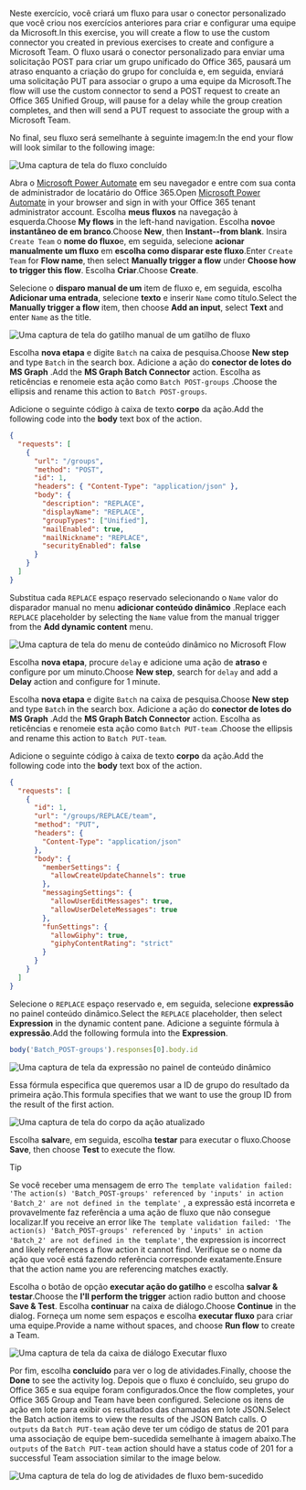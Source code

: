 <!-- markdownlint-disable MD002 MD041 -->

<span data-ttu-id="2ea03-101">Neste exercício, você criará um fluxo para usar o conector personalizado que você criou nos exercícios anteriores para criar e configurar uma equipe da Microsoft.</span><span class="sxs-lookup"><span data-stu-id="2ea03-101">In this exercise, you will create a flow to use the custom connector you created in previous exercises to create and configure a Microsoft Team.</span></span> <span data-ttu-id="2ea03-102">O fluxo usará o conector personalizado para enviar uma solicitação POST para criar um grupo unificado do Office 365, pausará um atraso enquanto a criação do grupo for concluída e, em seguida, enviará uma solicitação PUT para associar o grupo a uma equipe da Microsoft.</span><span class="sxs-lookup"><span data-stu-id="2ea03-102">The flow will use the custom connector to send a POST request to create an Office 365 Unified Group, will pause for a delay while the group creation completes, and then will send a PUT request to associate the group with a Microsoft Team.</span></span>

<span data-ttu-id="2ea03-103">No final, seu fluxo será semelhante à seguinte imagem:</span><span class="sxs-lookup"><span data-stu-id="2ea03-103">In the end your flow will look similar to the following image:</span></span>

![Uma captura de tela do fluxo concluído](./images/completed-flow.png)

<span data-ttu-id="2ea03-105">Abra o [Microsoft Power Automate](https://flow.microsoft.com) em seu navegador e entre com sua conta de administrador de locatário do Office 365.</span><span class="sxs-lookup"><span data-stu-id="2ea03-105">Open [Microsoft Power Automate](https://flow.microsoft.com) in your browser and sign in with your Office 365 tenant administrator account.</span></span> <span data-ttu-id="2ea03-106">Escolha **meus fluxos** na navegação à esquerda.</span><span class="sxs-lookup"><span data-stu-id="2ea03-106">Choose **My flows** in the left-hand navigation.</span></span> <span data-ttu-id="2ea03-107">Escolha **novo**e **instantâneo de em branco**.</span><span class="sxs-lookup"><span data-stu-id="2ea03-107">Choose **New**, then **Instant--from blank**.</span></span> <span data-ttu-id="2ea03-108">Insira `Create Team` o **nome do fluxo**e, em seguida, selecione **acionar manualmente um fluxo** em **escolha como disparar este fluxo**.</span><span class="sxs-lookup"><span data-stu-id="2ea03-108">Enter `Create Team` for **Flow name**, then select **Manually trigger a flow** under **Choose how to trigger this flow**.</span></span> <span data-ttu-id="2ea03-109">Escolha **Criar**.</span><span class="sxs-lookup"><span data-stu-id="2ea03-109">Choose **Create**.</span></span>

<span data-ttu-id="2ea03-110">Selecione o **disparo manual de um** item de fluxo e, em seguida, escolha **Adicionar uma entrada**, selecione **texto** e inserir `Name` como título.</span><span class="sxs-lookup"><span data-stu-id="2ea03-110">Select the **Manually trigger a flow** item, then choose **Add an input**, select **Text** and enter `Name` as the title.</span></span>

![Uma captura de tela do gatilho manual de um gatilho de fluxo](./images/manually-trigger.png)

<span data-ttu-id="2ea03-112">Escolha **nova etapa** e digite `Batch` na caixa de pesquisa.</span><span class="sxs-lookup"><span data-stu-id="2ea03-112">Choose **New step** and type `Batch` in the search box.</span></span> <span data-ttu-id="2ea03-113">Adicione a ação do **conector de lotes do MS Graph** .</span><span class="sxs-lookup"><span data-stu-id="2ea03-113">Add the **MS Graph Batch Connector** action.</span></span> <span data-ttu-id="2ea03-114">Escolha as reticências e renomeie esta ação como `Batch POST-groups` .</span><span class="sxs-lookup"><span data-stu-id="2ea03-114">Choose the ellipsis and rename this action to `Batch POST-groups`.</span></span>

<span data-ttu-id="2ea03-115">Adicione o seguinte código à caixa de texto **corpo** da ação.</span><span class="sxs-lookup"><span data-stu-id="2ea03-115">Add the following code into the **body** text box of the action.</span></span>

```json
{
  "requests": [
    {
      "url": "/groups",
      "method": "POST",
      "id": 1,
      "headers": { "Content-Type": "application/json" },
      "body": {
        "description": "REPLACE",
        "displayName": "REPLACE",
        "groupTypes": ["Unified"],
        "mailEnabled": true,
        "mailNickname": "REPLACE",
        "securityEnabled": false
      }
    }
  ]
}
```

<span data-ttu-id="2ea03-116">Substitua cada `REPLACE` espaço reservado selecionando o `Name` valor do disparador manual no menu **adicionar conteúdo dinâmico** .</span><span class="sxs-lookup"><span data-stu-id="2ea03-116">Replace each `REPLACE` placeholder by selecting the `Name` value from the manual trigger from the **Add dynamic content** menu.</span></span>

![Uma captura de tela do menu de conteúdo dinâmico no Microsoft Flow](./images/dynamic-content.png)

<span data-ttu-id="2ea03-118">Escolha **nova etapa**, procure `delay` e adicione uma ação de **atraso** e configure por um minuto.</span><span class="sxs-lookup"><span data-stu-id="2ea03-118">Choose **New step**, search for `delay` and add a **Delay** action and configure for 1 minute.</span></span>

<span data-ttu-id="2ea03-119">Escolha **nova etapa** e digite `Batch` na caixa de pesquisa.</span><span class="sxs-lookup"><span data-stu-id="2ea03-119">Choose **New step** and type `Batch` in the search box.</span></span> <span data-ttu-id="2ea03-120">Adicione a ação do **conector de lotes do MS Graph** .</span><span class="sxs-lookup"><span data-stu-id="2ea03-120">Add the **MS Graph Batch Connector** action.</span></span> <span data-ttu-id="2ea03-121">Escolha as reticências e renomeie esta ação como `Batch PUT-team` .</span><span class="sxs-lookup"><span data-stu-id="2ea03-121">Choose the ellipsis and rename this action to `Batch PUT-team`.</span></span>

<span data-ttu-id="2ea03-122">Adicione o seguinte código à caixa de texto **corpo** da ação.</span><span class="sxs-lookup"><span data-stu-id="2ea03-122">Add the following code into the **body** text box of the action.</span></span>

```json
{
  "requests": [
    {
      "id": 1,
      "url": "/groups/REPLACE/team",
      "method": "PUT",
      "headers": {
        "Content-Type": "application/json"
      },
      "body": {
        "memberSettings": {
          "allowCreateUpdateChannels": true
        },
        "messagingSettings": {
          "allowUserEditMessages": true,
          "allowUserDeleteMessages": true
        },
        "funSettings": {
          "allowGiphy": true,
          "giphyContentRating": "strict"
        }
      }
    }
  ]
}
```

<span data-ttu-id="2ea03-123">Selecione o `REPLACE` espaço reservado e, em seguida, selecione **expressão** no painel conteúdo dinâmico.</span><span class="sxs-lookup"><span data-stu-id="2ea03-123">Select the `REPLACE` placeholder, then select **Expression** in the dynamic content pane.</span></span> <span data-ttu-id="2ea03-124">Adicione a seguinte fórmula à **expressão**.</span><span class="sxs-lookup"><span data-stu-id="2ea03-124">Add the following formula into the **Expression**.</span></span>

```js
body('Batch_POST-groups').responses[0].body.id
```

![Uma captura de tela da expressão no painel de conteúdo dinâmico](./images/flow-formula.png)

<span data-ttu-id="2ea03-126">Essa fórmula especifica que queremos usar a ID de grupo do resultado da primeira ação.</span><span class="sxs-lookup"><span data-stu-id="2ea03-126">This formula specifies that we want to use the group ID from the result of the first action.</span></span>

![Uma captura de tela do corpo da ação atualizado](./images/updated-body.png)

<span data-ttu-id="2ea03-128">Escolha **salvar**e, em seguida, escolha **testar** para executar o fluxo.</span><span class="sxs-lookup"><span data-stu-id="2ea03-128">Choose **Save**, then choose **Test** to execute the flow.</span></span>

> [!TIP]
> <span data-ttu-id="2ea03-129">Se você receber uma mensagem de erro `The template validation failed: 'The action(s) 'Batch_POST-groups' referenced by 'inputs' in action 'Batch_2' are not defined in the template'` , a expressão está incorreta e provavelmente faz referência a uma ação de fluxo que não consegue localizar.</span><span class="sxs-lookup"><span data-stu-id="2ea03-129">If you receive an error like `The template validation failed: 'The action(s) 'Batch_POST-groups' referenced by 'inputs' in action 'Batch_2' are not defined in the template'`, the expression is incorrect and likely references a flow action it cannot find.</span></span> <span data-ttu-id="2ea03-130">Verifique se o nome da ação que você está fazendo referência corresponde exatamente.</span><span class="sxs-lookup"><span data-stu-id="2ea03-130">Ensure that the action name you are referencing matches exactly.</span></span>

<span data-ttu-id="2ea03-131">Escolha o botão de opção **executar ação do gatilho** e escolha **salvar & testar**.</span><span class="sxs-lookup"><span data-stu-id="2ea03-131">Choose the **I'll perform the trigger** action radio button and choose **Save & Test**.</span></span> <span data-ttu-id="2ea03-132">Escolha **continuar** na caixa de diálogo.</span><span class="sxs-lookup"><span data-stu-id="2ea03-132">Choose **Continue** in the dialog.</span></span> <span data-ttu-id="2ea03-133">Forneça um nome sem espaços e escolha **executar fluxo** para criar uma equipe.</span><span class="sxs-lookup"><span data-stu-id="2ea03-133">Provide a name without spaces, and choose **Run flow** to create a Team.</span></span>

![Uma captura de tela da caixa de diálogo Executar fluxo](./images/run-flow.png)

<span data-ttu-id="2ea03-135">Por fim, escolha **concluído** para ver o log de atividades.</span><span class="sxs-lookup"><span data-stu-id="2ea03-135">Finally, choose the **Done** to see the activity log.</span></span> <span data-ttu-id="2ea03-136">Depois que o fluxo é concluído, seu grupo do Office 365 e sua equipe foram configurados.</span><span class="sxs-lookup"><span data-stu-id="2ea03-136">Once the flow completes, your Office 365 Group and Team have been configured.</span></span> <span data-ttu-id="2ea03-137">Selecione os itens de ação em lote para exibir os resultados das chamadas em lote JSON.</span><span class="sxs-lookup"><span data-stu-id="2ea03-137">Select the Batch action items to view the results of the JSON Batch calls.</span></span> <span data-ttu-id="2ea03-138">O `outputs` da `Batch PUT-team` ação deve ter um código de status de 201 para uma associação de equipe bem-sucedida semelhante à imagem abaixo.</span><span class="sxs-lookup"><span data-stu-id="2ea03-138">The `outputs` of the `Batch PUT-team` action should have a status code of 201 for a successful Team association similar to the image below.</span></span>

![Uma captura de tela do log de atividades de fluxo bem-sucedido](./images/success.png)

